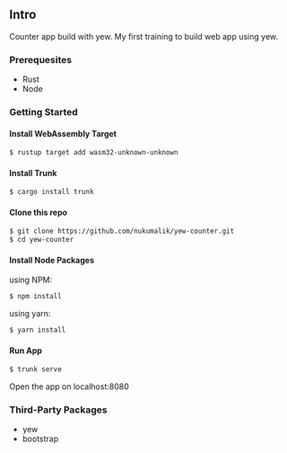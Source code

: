 ## Intro
Counter app build with yew. My first training to build web app using yew.

### Prerequesites
- Rust
- Node

### Getting Started

#### Install WebAssembly Target
```bash
$ rustup target add wasm32-unknown-unknown
```

#### Install Trunk
```bash
$ cargo install trunk
```

#### Clone this repo
```bash
$ git clone https://github.com/nukumalik/yew-counter.git
$ cd yew-counter
```

#### Install Node Packages
using NPM:
```bash
$ npm install
```
using yarn:
```bash
$ yarn install
```

#### Run App
```bash
$ trunk serve
```
Open the app on localhost:8080

### Third-Party Packages
- yew
- bootstrap